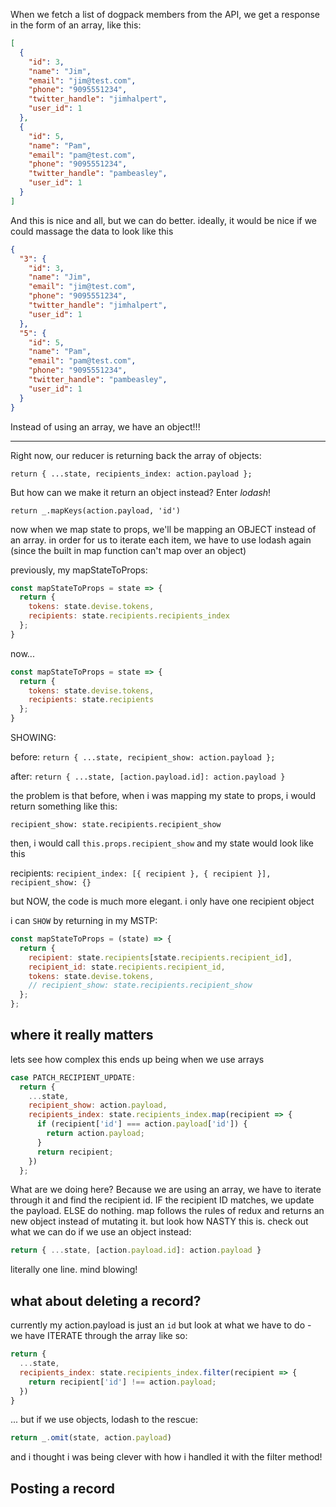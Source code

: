 When we fetch a list of dogpack members from the API, we get a response in the form of an array, like this:

```json
[
  {
    "id": 3,
    "name": "Jim",
    "email": "jim@test.com",
    "phone": "9095551234",
    "twitter_handle": "jimhalpert",
    "user_id": 1
  },
  {
    "id": 5,
    "name": "Pam",
    "email": "pam@test.com",
    "phone": "9095551234",
    "twitter_handle": "pambeasley",
    "user_id": 1
  }
]
```

And this is nice and all, but we can do better. ideally, it would be nice if we could massage the data to look like this

```json
{
  "3": {
    "id": 3,
    "name": "Jim",
    "email": "jim@test.com",
    "phone": "9095551234",
    "twitter_handle": "jimhalpert",
    "user_id": 1
  },
  "5": {
    "id": 5,
    "name": "Pam",
    "email": "pam@test.com",
    "phone": "9095551234",
    "twitter_handle": "pambeasley",
    "user_id": 1
  }
}
```

Instead of using an array, we have an object!!!

___________

Right now, our reducer is returning back the array of objects:

`return { ...state, recipients_index: action.payload };`

But how can we make it return an object instead? Enter *lodash*!

`return _.mapKeys(action.payload, 'id')`

now when we map state to props, we'll be mapping an OBJECT instead of an array. in order for us to iterate each item, we have to use lodash again (since the built in map function can't map over an object)

previously, my mapStateToProps:

```js
const mapStateToProps = state => {
  return {
    tokens: state.devise.tokens,
    recipients: state.recipients.recipients_index
  };
}
```

now...

```js
const mapStateToProps = state => {
  return {
    tokens: state.devise.tokens,
    recipients: state.recipients
  };
}
```

SHOWING:

before:
`return { ...state, recipient_show: action.payload };`

after:
`return { ...state, [action.payload.id]: action.payload }`

the problem is that before, when i was mapping my state to props, i would return something like this:

`recipient_show: state.recipients.recipient_show`

then, i would call `this.props.recipient_show` and my state would look like this

recipients: `recipient_index: [{ recipient }, { recipient }], recipient_show: {}`


but NOW, the code is much more elegant. i only have one recipient object

i can `SHOW` by returning in my MSTP:

```js
const mapStateToProps = (state) => {
  return {
    recipient: state.recipients[state.recipients.recipient_id],
    recipient_id: state.recipients.recipient_id,
    tokens: state.devise.tokens,
    // recipient_show: state.recipients.recipient_show
  };
};
```


## where it really matters

lets see how complex this ends up being when we use arrays

```javascript
case PATCH_RECIPIENT_UPDATE:
  return {
    ...state,
    recipient_show: action.payload,
    recipients_index: state.recipients_index.map(recipient => {
      if (recipient['id'] === action.payload['id']) {
        return action.payload;
      }
      return recipient;
    })
  };
```
What are we doing here? Because we are using an array, we have to iterate through it and find the recipient id. IF the recipient ID matches, we update the payload. ELSE do nothing. map follows the rules of redux and returns an new object instead of mutating it. but look how NASTY this is. check out what we can do if we use an object instead:

```javascript
return { ...state, [action.payload.id]: action.payload }
```

literally one line. mind blowing!

## what about deleting a record?

currently my action.payload is just an `id` but look at what we have to do - we have  ITERATE through the array like so:

```javascript
return {
  ...state,
  recipients_index: state.recipients_index.filter(recipient => {
    return recipient['id'] !== action.payload;
  })
}
```
... but if we use objects, lodash to the rescue:

```javascript
return _.omit(state, action.payload)
```


and i thought i was being clever with how i handled it with the filter method!

## Posting a record


